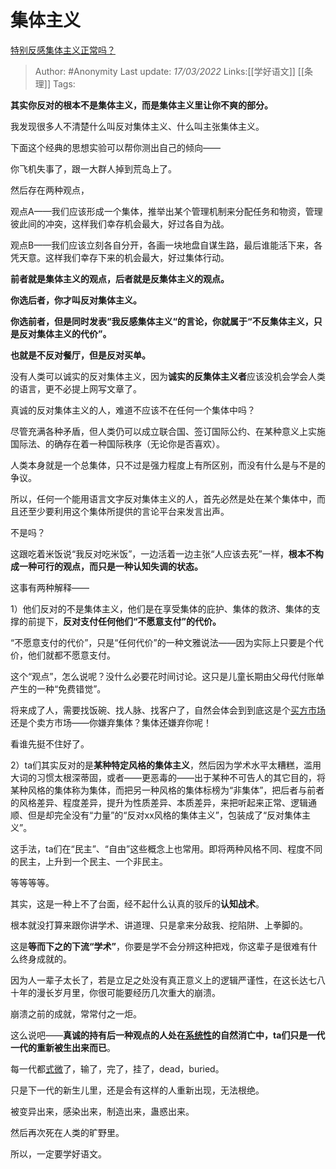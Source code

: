 # 集体主义
[特别反感集体主义正常吗？](https://www.zhihu.com/question/484974881/answer/2394140523)

> Author: #Anonymity 
> Last update: *17/03/2022* 
> Links:[[学好语文]] [[条理]] 
> Tags: 

**其实你反对的根本不是集体主义，而是集体主义里让你不爽的部分。**

我发现很多人不清楚什么叫反对集体主义、什么叫主张集体主义。

下面这个经典的思想实验可以帮你测出自己的倾向——

你飞机失事了，跟一大群人掉到荒岛上了。

然后存在两种观点，

观点A——我们应该形成一个集体，推举出某个管理机制来分配任务和物资，管理彼此间的冲突，这样我们幸存机会最大，好过各自为战。

观点B——我们应该立刻各自分开，各画一块地盘自谋生路，最后谁能活下来，各凭天意。这样我们幸存下来的机会最大，好过集体行动。

**前者就是集体主义的观点，后者就是反集体主义的观点。**

**你选后者，你才叫反对集体主义。**

**你选前者，但是同时发表“我反感集体主义“的言论，你就属于“不反集体主义，只是反对集体主义的代价”。**

**也就是不反对餐厅，但是反对买单。**

  

没有人类可以诚实的反对集体主义，因为**诚实的反集体主义者**应该没机会学会人类的语言，更不必提上网写文章了。

真诚的反对集体主义的人，难道不应该不在任何一个集体中吗？

尽管充满各种矛盾，但人类仍可以成立联合国、签订国际公约、在某种意义上实施国际法、的确存在着一种国际秩序（无论你是否喜欢）。

人类本身就是一个总集体，只不过是强力程度上有所区别，而没有什么是与不是的争议。

所以，任何一个能用语言文字反对集体主义的人，首先必然是处在某个集体中，而且还至少要利用这个集体所提供的言论平台来发言出声。

不是吗？

这跟吃着米饭说“我反对吃米饭”，一边活着一边主张“人应该去死”一样，**根本不构成一种可行的观点，而只是一种认知失调的状态。**

这事有两种解释——

1）他们反对的不是集体主义，他们是在享受集体的庇护、集体的救济、集体的支撑的前提下，**反对支付任何他们“不愿意支付”的代价。**

“不愿意支付的代价”，只是“任何代价”的一种文雅说法——因为实际上只要是个代价，他们就都不愿意支付。

这个“观点”，怎么说呢？没什么必要花时间讨论。这只是儿童长期由父母代付账单产生的一种“免费错觉”。

将来成了人，需要找饭碗、找人脉、找客户了，自然会体会到到底这是个[买方市场](https://www.zhihu.com/search?q=%E4%B9%B0%E6%96%B9%E5%B8%82%E5%9C%BA&search_source=Entity&hybrid_search_source=Entity&hybrid_search_extra=%7B%22sourceType%22%3A%22answer%22%2C%22sourceId%22%3A2394140523%7D)还是个卖方市场——你嫌弃集体？集体还嫌弃你呢！

看谁先挺不住好了。

2）ta们其实反对的是**某种特定风格的集体主义**，然后因为学术水平太糟糕，滥用大词的习惯太根深蒂固，或者——更恶毒的——出于某种不可告人的其它目的，将某种风格的集体称为集体，而把另一种风格的集体标榜为“非集体”，把后者与前者的风格差异、程度差异，提升为性质差异、本质差异，来把听起来正常、逻辑通顺、但是却完全没有“力量”的“反对xx风格的集体主义”，包装成了“反对集体主义”。

这手法，ta们在“民主”、“自由”这些概念上也常用。即将两种风格不同、程度不同的民主，上升到一个民主、一个非民主。

等等等等。

其实，这是一种上不了台面，经不起什么认真的驳斥的**认知战术**。

根本就没打算来跟你讲学术、讲道理、只是拿来分敌我、挖陷阱、上拳脚的。

这是**等而下之的下流“学术”**，你要是学不会分辨这种把戏，你这辈子是很难有什么终身成就的。

因为人一辈子太长了，若是立足之处没有真正意义上的逻辑严谨性，在这长达七八十年的漫长岁月里，你很可能要经历几次重大的崩溃。

崩溃之前的成就，常常付之一炬。

  

这么说吧——**真诚的持有后一种观点的人处在[系统性](https://www.zhihu.com/search?q=%E7%B3%BB%E7%BB%9F%E6%80%A7&search_source=Entity&hybrid_search_source=Entity&hybrid_search_extra=%7B%22sourceType%22%3A%22answer%22%2C%22sourceId%22%3A2394140523%7D)的自然消亡中，ta们只是一代一代的重新被生出来而已**。

每一代都[式微](https://www.zhihu.com/search?q=%E5%BC%8F%E5%BE%AE&search_source=Entity&hybrid_search_source=Entity&hybrid_search_extra=%7B%22sourceType%22%3A%22answer%22%2C%22sourceId%22%3A2394140523%7D)了，输了，完了，挂了，dead，buried。

只是下一代的新生儿里，还是会有这样的人重新出现，无法根绝。

被变异出来，感染出来，制造出来，蛊惑出来。

然后再次死在人类的旷野里。

  

所以，一定要学好语文。
